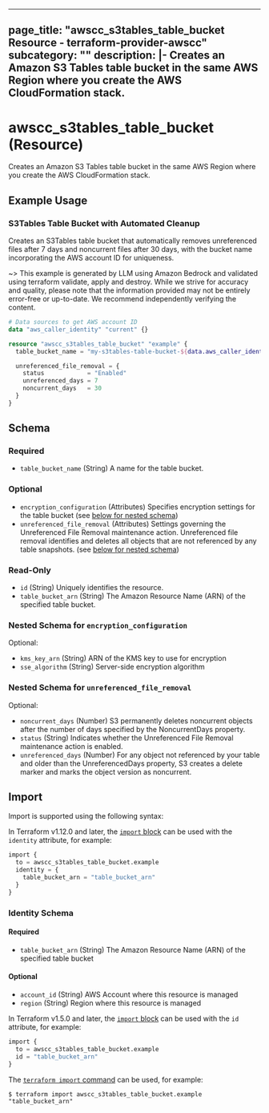 
---
page_title: "awscc_s3tables_table_bucket Resource - terraform-provider-awscc"
subcategory: ""
description: |-
  Creates an Amazon S3 Tables table bucket in the same AWS Region where you create the AWS CloudFormation stack.
---

# awscc_s3tables_table_bucket (Resource)

Creates an Amazon S3 Tables table bucket in the same AWS Region where you create the AWS CloudFormation stack.

## Example Usage

### S3Tables Table Bucket with Automated Cleanup

Creates an S3Tables table bucket that automatically removes unreferenced files after 7 days and noncurrent files after 30 days, with the bucket name incorporating the AWS account ID for uniqueness.

~> This example is generated by LLM using Amazon Bedrock and validated using terraform validate, apply and destroy. While we strive for accuracy and quality, please note that the information provided may not be entirely error-free or up-to-date. We recommend independently verifying the content.

```terraform
# Data sources to get AWS account ID
data "aws_caller_identity" "current" {}

resource "awscc_s3tables_table_bucket" "example" {
  table_bucket_name = "my-s3tables-table-bucket-${data.aws_caller_identity.current.account_id}"

  unreferenced_file_removal = {
    status            = "Enabled"
    unreferenced_days = 7
    noncurrent_days   = 30
  }
}
```

<!-- schema generated by tfplugindocs -->
## Schema

### Required

- `table_bucket_name` (String) A name for the table bucket.

### Optional

- `encryption_configuration` (Attributes) Specifies encryption settings for the table bucket (see [below for nested schema](#nestedatt--encryption_configuration))
- `unreferenced_file_removal` (Attributes) Settings governing the Unreferenced File Removal maintenance action. Unreferenced file removal identifies and deletes all objects that are not referenced by any table snapshots. (see [below for nested schema](#nestedatt--unreferenced_file_removal))

### Read-Only

- `id` (String) Uniquely identifies the resource.
- `table_bucket_arn` (String) The Amazon Resource Name (ARN) of the specified table bucket.

<a id="nestedatt--encryption_configuration"></a>
### Nested Schema for `encryption_configuration`

Optional:

- `kms_key_arn` (String) ARN of the KMS key to use for encryption
- `sse_algorithm` (String) Server-side encryption algorithm


<a id="nestedatt--unreferenced_file_removal"></a>
### Nested Schema for `unreferenced_file_removal`

Optional:

- `noncurrent_days` (Number) S3 permanently deletes noncurrent objects after the number of days specified by the NoncurrentDays property.
- `status` (String) Indicates whether the Unreferenced File Removal maintenance action is enabled.
- `unreferenced_days` (Number) For any object not referenced by your table and older than the UnreferencedDays property, S3 creates a delete marker and marks the object version as noncurrent.

## Import

Import is supported using the following syntax:

In Terraform v1.12.0 and later, the [`import` block](https://developer.hashicorp.com/terraform/language/import) can be used with the `identity` attribute, for example:

```terraform
import {
  to = awscc_s3tables_table_bucket.example
  identity = {
    table_bucket_arn = "table_bucket_arn"
  }
}
```

<!-- schema generated by tfplugindocs -->
### Identity Schema

#### Required

- `table_bucket_arn` (String) The Amazon Resource Name (ARN) of the specified table bucket

#### Optional

- `account_id` (String) AWS Account where this resource is managed
- `region` (String) Region where this resource is managed

In Terraform v1.5.0 and later, the [`import` block](https://developer.hashicorp.com/terraform/language/import) can be used with the `id` attribute, for example:

```terraform
import {
  to = awscc_s3tables_table_bucket.example
  id = "table_bucket_arn"
}
```

The [`terraform import` command](https://developer.hashicorp.com/terraform/cli/commands/import) can be used, for example:

```shell
$ terraform import awscc_s3tables_table_bucket.example "table_bucket_arn"
```

